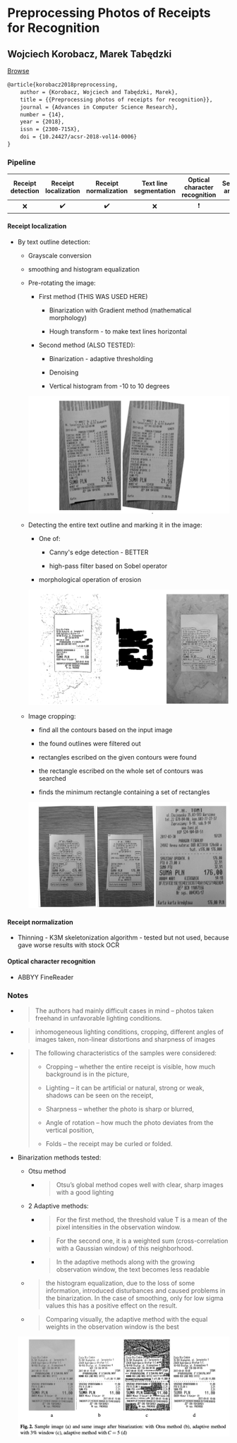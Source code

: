 # Preprocessing Photos of Receipts for Recognition

## Wojciech Korobacz, Marek Tabędzki

[Browse](http://yadda.icm.edu.pl/yadda/element/bwmeta1.element.baztech-36fa8eb4-f202-4c2c-b5b3-c8af0cebf3d8/c/preprocessing_korobacz_advances_14_2018.pdf)

```latex
@article{korobacz2018preprocessing,
	author = {Korobacz, Wojciech and Tabędzki, Marek},
	title = {{Preprocessing photos of receipts for recognition}},
	journal = {Advances in Computer Science Research},
	number = {14},
	year = {2018},
	issn = {2300-715X},
	doi = {10.24427/acsr-2018-vol14-0006}
}
```



### Pipeline

| Receipt detection | Receipt localization | Receipt normalization | Text line segmentation | Optical character recognition | Semantic analysis |
|:-----------------:|:--------------------:|:---------------------:|:----------------------:|:-----------------------------:|:-----------------:|
| ❌                 | ✔️                   | ✔️                    | ❌                      | ❗                             | ❌                 |

#### Receipt localization

* By text outline detection:

  * Grayscale conversion

  * smoothing and histogram equalization

  * Pre-rotating the image:

    * First method (THIS WAS USED HERE)

      * Binarization with Gradient method (mathematical morphology)

      * Hough transform - to make text lines horizontal

    * Second method (ALSO TESTED):

      * Binarization - adaptive thresholding

      * Denoising

      * Vertical histogram from -10 to 10 degrees

    ![](images/korobacz2018preprocessing/rotate.png)

  * Detecting the entire text outline and marking it in the image:

    * One of:

      * Canny's edge detection - BETTER

      * high-pass filter based on Sobel operator

    * morphological operation of erosion

    ![](images/korobacz2018preprocessing/erosion.png)

  * Image cropping:

    * find all the contours based on the input image

    * the found outlines were filtered out

    * rectangles escribed on the given contours were found

    * the rectangle escribed on the whole set of contours was searched

    * finds the minimum rectangle containing a set of rectangles

    ![](images/korobacz2018preprocessing/cropping.png)

#### Receipt normalization

* Thinning - K3M skeletonization algorithm - tested but not used, because gave worse results with stock OCR

#### Optical character recognition

- ABBYY FineReader

### Notes

* > The authors had mainly difficult cases in mind – photos taken freehand in unfavorable lighting conditions.

* > inhomogeneous lighting conditions, cropping, different angles of images taken, non-linear distortions and sharpness of images

* > The following characteristics of the samples were considered:
  >
  > - Cropping – whether the entire receipt is visible, how much background is in the picture,
  >
  > - Lighting – it can be artificial or natural, strong or weak, shadows can be seen on the receipt,
  >
  > - Sharpness – whether the photo is sharp or blurred,
  >
  > - Angle of rotation – how much the photo deviates from the vertical position,
  >
  > - Folds – the receipt may be curled or folded.

* Binarization methods tested:

  * Otsu method
    * > Otsu’s global method copes well with clear, sharp images with a good lighting
  * 2 Adaptive methods:
    * > For the first method, the threshold value T is a mean of the pixel intensities in the observation window.
    * > For the second one, it is a weighted sum (cross-correlation with a Gaussian window) of this neighborhood.
    * > In the adaptive methods along with the growing observation window, the text becomes less readable
  * > the histogram equalization, due to the loss of some information, introduced disturbances and caused problems in the binarization. In the case of smoothing, only for low sigma values this has a positive effect on the result.
  * > Comparing visually, the adaptive method with the equal weights in the observation window is the best

  ![](images/korobacz2018preprocessing/binarization.png)
